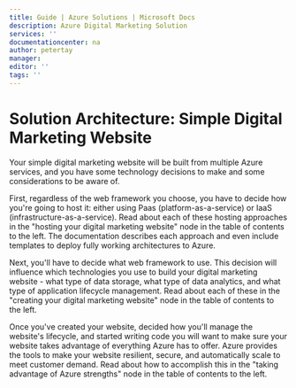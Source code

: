 ```yaml
---
title: Guide | Azure Solutions | Microsoft Docs
description: Azure Digital Marketing Solution
services: ''
documentationcenter: na
author: petertay
manager: 
editor: ''
tags: ''
---
```


# Solution Architecture: Simple Digital Marketing Website

Your simple digital marketing website will be built from multiple Azure services, and you have some technology decisions to make and some considerations to be aware of.

First, regardless of the web framework you choose, you have to decide how you're going to host it: either using Paas (platform-as-a-service) or IaaS (infrastructure-as-a-service). Read about each of these hosting approaches in the "hosting your digital marketing website" node in the table of contents to the left. The documentation describes each approach and even include templates to deploy fully working architectures to Azure.

Next, you'll have to decide what web framework to use. This decision will influence which technologies you use to build your digital marketing website - what type of data storage, what type of data analytics, and what type of application lifecycle management. Read about each of these in the "creating your digital marketing website" node in the table of contents to the left. 

Once you've created your website, decided how you'll manage the website's lifecycle, and started writing code you will want to make sure your website takes advantage of everything Azure has to offer. Azure provides the tools to make your website resilient, secure, and  automatically scale to meet customer demand. Read about how to accomplish this in the "taking advantage of Azure strengths" node in the table of contents to the left.


